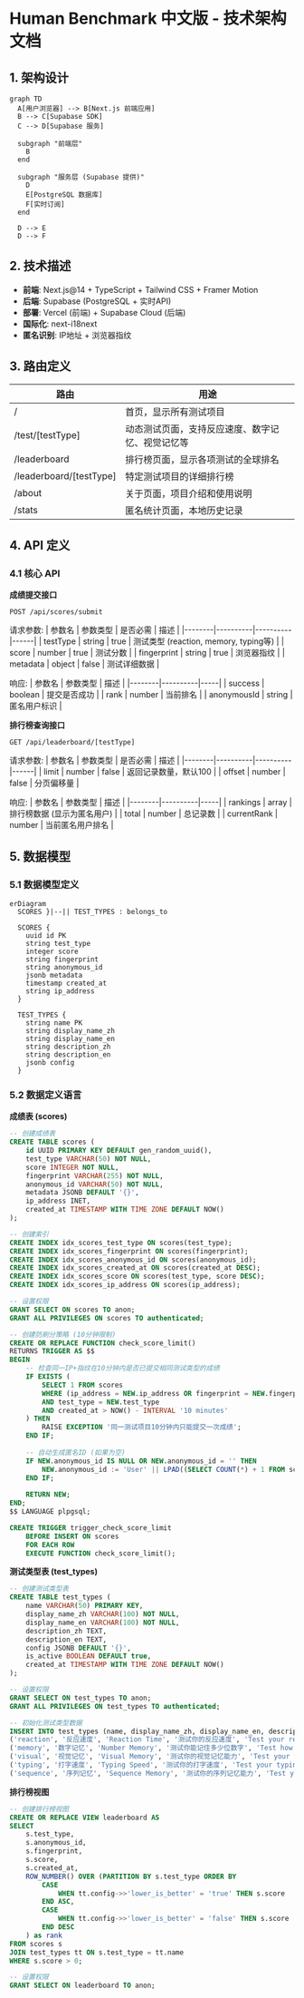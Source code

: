 # Human Benchmark 中文版 - 技术架构文档

## 1. 架构设计

```mermaid
graph TD
  A[用户浏览器] --> B[Next.js 前端应用]
  B --> C[Supabase SDK]
  C --> D[Supabase 服务]

  subgraph "前端层"
    B
  end

  subgraph "服务层 (Supabase 提供)"
    D
    E[PostgreSQL 数据库]
    F[实时订阅]
  end

  D --> E
  D --> F
```

## 2. 技术描述

- **前端**: Next.js@14 + TypeScript + Tailwind CSS + Framer Motion
- **后端**: Supabase (PostgreSQL + 实时API)
- **部署**: Vercel (前端) + Supabase Cloud (后端)
- **国际化**: next-i18next
- **匿名识别**: IP地址 + 浏览器指纹

## 3. 路由定义

| 路由 | 用途 |
|------|------|
| / | 首页，显示所有测试项目 |
| /test/[testType] | 动态测试页面，支持反应速度、数字记忆、视觉记忆等 |
| /leaderboard | 排行榜页面，显示各项测试的全球排名 |
| /leaderboard/[testType] | 特定测试项目的详细排行榜 |
| /about | 关于页面，项目介绍和使用说明 |
| /stats | 匿名统计页面，本地历史记录 |

## 4. API 定义

### 4.1 核心 API

**成绩提交接口**
```
POST /api/scores/submit
```

请求参数:
| 参数名 | 参数类型 | 是否必需 | 描述 |
|--------|----------|----------|------|
| testType | string | true | 测试类型 (reaction, memory, typing等) |
| score | number | true | 测试分数 |
| fingerprint | string | true | 浏览器指纹 |
| metadata | object | false | 测试详细数据 |

响应:
| 参数名 | 参数类型 | 描述 |
|--------|----------|-----|
| success | boolean | 提交是否成功 |
| rank | number | 当前排名 |
| anonymousId | string | 匿名用户标识 |

**排行榜查询接口**
```
GET /api/leaderboard/[testType]
```

请求参数:
| 参数名 | 参数类型 | 是否必需 | 描述 |
|--------|----------|----------|------|
| limit | number | false | 返回记录数量，默认100 |
| offset | number | false | 分页偏移量 |

响应:
| 参数名 | 参数类型 | 描述 |
|--------|----------|-----|
| rankings | array | 排行榜数据 (显示为匿名用户) |
| total | number | 总记录数 |
| currentRank | number | 当前匿名用户排名 |

## 5. 数据模型

### 5.1 数据模型定义

```mermaid
erDiagram
  SCORES }|--|| TEST_TYPES : belongs_to

  SCORES {
    uuid id PK
    string test_type
    integer score
    string fingerprint
    string anonymous_id
    jsonb metadata
    timestamp created_at
    string ip_address
  }
  
  TEST_TYPES {
    string name PK
    string display_name_zh
    string display_name_en
    string description_zh
    string description_en
    jsonb config
  }
```

### 5.2 数据定义语言



**成绩表 (scores)**
```sql
-- 创建成绩表
CREATE TABLE scores (
    id UUID PRIMARY KEY DEFAULT gen_random_uuid(),
    test_type VARCHAR(50) NOT NULL,
    score INTEGER NOT NULL,
    fingerprint VARCHAR(255) NOT NULL,
    anonymous_id VARCHAR(50) NOT NULL,
    metadata JSONB DEFAULT '{}',
    ip_address INET,
    created_at TIMESTAMP WITH TIME ZONE DEFAULT NOW()
);

-- 创建索引
CREATE INDEX idx_scores_test_type ON scores(test_type);
CREATE INDEX idx_scores_fingerprint ON scores(fingerprint);
CREATE INDEX idx_scores_anonymous_id ON scores(anonymous_id);
CREATE INDEX idx_scores_created_at ON scores(created_at DESC);
CREATE INDEX idx_scores_score ON scores(test_type, score DESC);
CREATE INDEX idx_scores_ip_address ON scores(ip_address);

-- 设置权限
GRANT SELECT ON scores TO anon;
GRANT ALL PRIVILEGES ON scores TO authenticated;

-- 创建防刷分策略 (10分钟限制)
CREATE OR REPLACE FUNCTION check_score_limit()
RETURNS TRIGGER AS $$
BEGIN
    -- 检查同一IP+指纹在10分钟内是否已提交相同测试类型的成绩
    IF EXISTS (
        SELECT 1 FROM scores 
        WHERE (ip_address = NEW.ip_address OR fingerprint = NEW.fingerprint)
        AND test_type = NEW.test_type 
        AND created_at > NOW() - INTERVAL '10 minutes'
    ) THEN
        RAISE EXCEPTION '同一测试项目10分钟内只能提交一次成绩';
    END IF;
    
    -- 自动生成匿名ID (如果为空)
    IF NEW.anonymous_id IS NULL OR NEW.anonymous_id = '' THEN
        NEW.anonymous_id := 'User' || LPAD((SELECT COUNT(*) + 1 FROM scores WHERE fingerprint = NEW.fingerprint)::text, 3, '0');
    END IF;
    
    RETURN NEW;
END;
$$ LANGUAGE plpgsql;

CREATE TRIGGER trigger_check_score_limit
    BEFORE INSERT ON scores
    FOR EACH ROW
    EXECUTE FUNCTION check_score_limit();
```

**测试类型表 (test_types)**
```sql
-- 创建测试类型表
CREATE TABLE test_types (
    name VARCHAR(50) PRIMARY KEY,
    display_name_zh VARCHAR(100) NOT NULL,
    display_name_en VARCHAR(100) NOT NULL,
    description_zh TEXT,
    description_en TEXT,
    config JSONB DEFAULT '{}',
    is_active BOOLEAN DEFAULT true,
    created_at TIMESTAMP WITH TIME ZONE DEFAULT NOW()
);

-- 设置权限
GRANT SELECT ON test_types TO anon;
GRANT ALL PRIVILEGES ON test_types TO authenticated;

-- 初始化测试类型数据
INSERT INTO test_types (name, display_name_zh, display_name_en, description_zh, description_en, config) VALUES
('reaction', '反应速度', 'Reaction Time', '测试你的反应速度', 'Test your reaction time', '{"unit": "ms", "lower_is_better": true}'),
('memory', '数字记忆', 'Number Memory', '测试你能记住多少位数字', 'Test how many digits you can remember', '{"unit": "digits", "lower_is_better": false}'),
('visual', '视觉记忆', 'Visual Memory', '测试你的视觉记忆能力', 'Test your visual memory', '{"unit": "level", "lower_is_better": false}'),
('typing', '打字速度', 'Typing Speed', '测试你的打字速度', 'Test your typing speed', '{"unit": "wpm", "lower_is_better": false}'),
('sequence', '序列记忆', 'Sequence Memory', '测试你的序列记忆能力', 'Test your sequence memory', '{"unit": "level", "lower_is_better": false}');
```

**排行榜视图**
```sql
-- 创建排行榜视图
CREATE OR REPLACE VIEW leaderboard AS
SELECT 
    s.test_type,
    s.anonymous_id,
    s.fingerprint,
    s.score,
    s.created_at,
    ROW_NUMBER() OVER (PARTITION BY s.test_type ORDER BY 
        CASE 
            WHEN tt.config->>'lower_is_better' = 'true' THEN s.score 
        END ASC,
        CASE 
            WHEN tt.config->>'lower_is_better' = 'false' THEN s.score 
        END DESC
    ) as rank
FROM scores s
JOIN test_types tt ON s.test_type = tt.name
WHERE s.score > 0;

-- 设置权限
GRANT SELECT ON leaderboard TO anon;
```